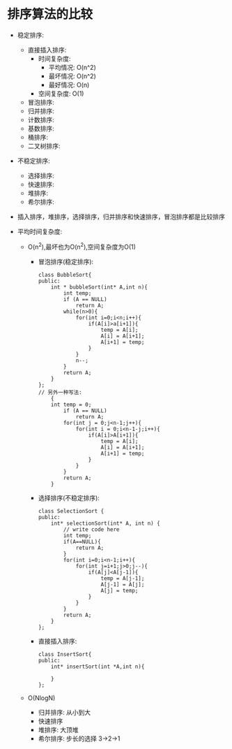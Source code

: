 # 排序算法的比较

- 稳定排序: 
	- 直接插入排序: 
		- 时间复杂度: 
			- 平均情况: O(n^2)
			- 最坏情况: O(n^2)
			- 最好情况: O(n)
		- 空间复杂度: O(1) 
	- 冒泡排序:
	- 归并排序: 
	- 计数排序:
	- 基数排序:
	- 桶排序:
	- 二叉树排序:
- 不稳定排序:
	- 选择排序:
	- 快速排序:
	- 堆排序:
	- 希尔排序:

- 插入排序，堆排序，选择排序，归并排序和快速排序，冒泡排序都是比较排序

- 平均时间复杂度:
	- O(n<sup>2</sup>),最坏也为O(n<sup>2</sup>),空间复杂度为O(1)
		- 冒泡排序(稳定排序):

			```
			class BubbleSort{
			public:
				int * bubbleSort(int* A,int n){
					int temp;
					if (A == NULL)
						return A;
					while(n>0){
						for(int i=0;i<n;i++){
							if(A[i]>a[i+1]){
								temp = A[i];
								A[i] = A[i+1];
								A[i+1] = temp;
							}
						}
						n--;
					}
					return A;
				}
			};
			// 另外一种写法:
				{
			    int temp = 0;
			        if (A == NULL)
			            return A;
			        for(int j = 0;j<n-1;j++){
			            for(int i = 0;i<n-1-j;i++){
			                if(A[i]>A[i+1]){
			                    temp = A[i];
			                    A[i] = A[i+1];
			                    A[i+1] = temp;
			                }
			            }
			        }
			        return A;
			    }

			```

		- 选择排序(不稳定排序):

			```
			class SelectionSort {
			public:
			    int* selectionSort(int* A, int n) {
			        // write code here
			        int temp;
			        if(A==NULL){
			            return A;
			        }
			        for(int i=0;i<n-1;i++){
						for(int j=i+1;j>0;j--){
			                if(A[j]<A[j-1]){
			                    temp = A[j-1];
			                    A[j-1] = A[j];
			                    A[j] = temp;
			                }
			            }
			        }
			        return A;
			    }
			};
			```

		- 直接插入排序:

			```
			class InsertSort{
			public:
				int* insertSort(int *A,int n){

				}
			};
			```

	- O(NlogN)
		- 归并排序: 从小到大
		- 快速排序
		- 堆排序: 大顶堆
		- 希尔排序: 步长的选择 3->2->1